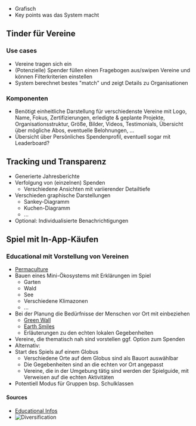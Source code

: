 - Grafisch
- Key points was das System macht

## Tinder für Vereine
### Use cases
- Vereine tragen sich ein
- (Potenzielle) Spender füllen einen Fragebogen aus/swipen Vereine und können Filterkriterien einstellen
- System berechnet bestes "match" und zeigt Details zu Organisationen

### Komponenten
- Benötigt einheitliche Darstellung für verschiedenste Vereine mit Logo, Name, Fokus, Zertifizierungen, erledigte & geplante Projekte, Organisationsstruktur, Größe, Bilder, Videos, Testimonials, Übersicht über mögliche Abos, eventuelle Belohnungen, ...
- Übersicht über Persönliches Spendenprofil, eventuell sogar mit Leaderboard?

## Tracking und Transparenz

- Generierte Jahresberichte
- Verfolgung von (einzelnen) Spenden
    - Verschiedene Ansichten mit variierender Detailtiefe
- Verschieden graphische Darstellungen
	- Sankey-Diagramm
	- Kuchen-Diagramm
    - ...
- Optional: Individualisierte Benachrichtigungen

## Spiel mit In-App-Käufen

### Educational mit Vorstellung von Vereinen
- [Permaculture](https://en.wikipedia.org/wiki/Permaculture)
- Bauen eines Mini-Ökosystems mit Erklärungen im Spiel
    - Garten
    - Wald
    - See
    - Verschiedene Klimazonen
    - ...
- Bei der Planung die Bedürfnisse der Menschen vor Ort mit einbeziehen
    - [Green Wall](https://thegreatgreenwall.org/about-great-green-wall)
    - [Earth Smiles](https://justdiggit.org/what-we-do/landscape-restoration/water-bunds/)
    - Erläuterungen zu den echten lokalen Gegebenheiten
- Vereine, die thematisch nah sind vorstellen ggf. Option zum Spenden
- Alternativ:
- Start des Spiels auf einem Globus
    - Verschiedene Orte auf dem Globus sind als Bauort auswählbar
    - Die Gegebenheiten sind an die echten vor Ort angepasst
    - Vereine, die in der Umgebung tätig sind werden der Spielguide, mit Verweisen auf die echten Aktivitäten
- Potentiell Modus für Gruppen bsp. Schulklassen

#### Sources

- [Educational Infos](https://www.youtube.com/watch?v=1LCTVO_Y5Rs)
- ![Diversification](./rsc/permaculture_guide.png)
